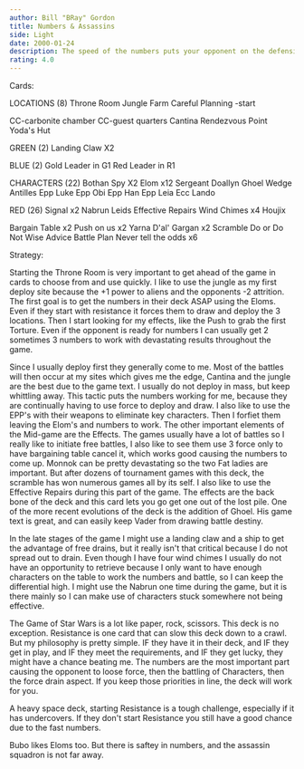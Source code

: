 ```yaml
---
author: Bill "BRay" Gordon
title: Numbers & Assassins
side: Light
date: 2000-01-24
description: The speed of the numbers puts your opponent on the defensive from the start. Your mains come in as a hit squad to eliminate key characters, utilizing weapons that rarely miss. Although not fool proof, the tactfulness of numbers, and the combination of hig
rating: 4.0
---
```

Cards: 

LOCATIONS   (8)
Throne Room
Jungle
Farm
Careful Planning -start

CC-carbonite chamber
CC-guest quarters
Cantina
Rendezvous Point
Yoda's Hut

GREEN	(2)
Landing Claw X2

BLUE   (2)
Gold Leader in G1
Red Leader in R1


CHARACTERS   (22)
Bothan Spy X2
Elom x12
Sergeant Doallyn
Ghoel
Wedge Antilles
Epp Luke
Epp Obi
Epp Han
Epp Leia
Ecc Lando

RED   (26)
Signal x2
Nabrun Leids
Effective Repairs
Wind Chimes x4
Houjix

Bargain Table x2
Push on us x2
Yarna D'al' Gargan x2
Scramble
Do or Do Not
Wise Advice
Battle Plan
Never tell the odds x6





Strategy: 

Starting the Throne Room is very important to get ahead of the game in cards to choose from and use quickly. I like to use the jungle as my first deploy site because the +1 power to aliens and the opponents -2 attrition. The first goal is to get the numbers in their deck ASAP using the Eloms. Even if they start with resistance it forces them to draw and deploy the 3 locations.  Then I start looking for my effects, like the Push to grab the first Torture. Even if the opponent is ready for numbers I can usually get 2 sometimes 3 numbers to work with devastating results throughout the game.

Since I usually deploy first they generally come to me. Most of the battles will then occur at my sites which gives me the edge, Cantina and the jungle are the best due to the game text. I usually do not deploy in mass, but keep whittling away. This tactic puts the numbers working for me, because they are continually having to use force to deploy and draw. I also like to use the EPP's with their weapons to eliminate key characters. Then I forfiet them leaving the Elom's and numbers to work. The other important elements of the Mid-game are the Effects. The games usually have a lot of battles so I really like to initiate free battles, I also like to see them use 3 force only to have bargaining table cancel it, which works good causing the numbers to come up. Monnok can be pretty devastating so the two Fat ladies are important. But after dozens of tournament games with this deck, the scramble has won numerous games all by its self. I also like to use the Effective Repairs during this part of the game. The effects are the back bone of the deck and this card lets you go get one out of the lost pile. One of the more recent evolutions of the deck is the addition of Ghoel. His game text is great, and can easily keep Vader from drawing battle destiny.

In the late stages of the game I might use a landing claw and a ship to get the advantage of free drains, but it really isn't that critical because I do not spread out to drain. Even though I have four wind chimes I usually do not have an opportunity to retrieve because I only want to have enough characters on the table to work the numbers and battle, so I can keep the differential high. I might use the Nabrun one time during the game, but it is there mainly so I can make use of characters stuck somewhere not being effective.

The Game of Star Wars is a lot like paper, rock, scissors. This deck is no exception. Resistance is one card that can slow this deck down to a crawl. But my philosophy is pretty simple. IF they have it in their deck, and IF they get in play, and IF they meet the requirements, and IF they get lucky, they might have a chance beating me. The numbers are the most important part causing the opponent to loose force, then the battling of Characters, then the force drain aspect. If you keep those priorities in line, the deck will work for you.

A heavy space deck, starting Resistance is a tough challenge, especially if it has undercovers. If they don't start Resistance you still have a good chance due to the fast numbers.

Bubo likes Eloms too. But there is saftey in numbers, and the assassin squadron is not far away.




























